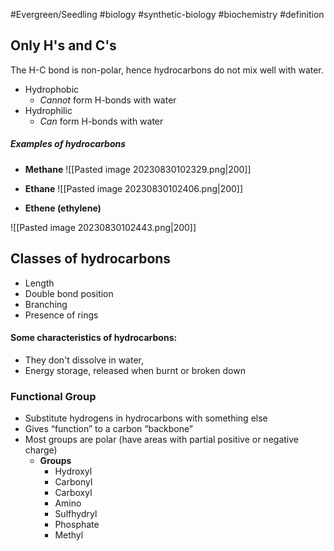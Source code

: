 #Evergreen/Seedling  #biology #synthetic-biology #biochemistry #definition 
##  Only H's and C's
The H-C bond is non-polar, hence hydrocarbons do not mix well with water.

- Hydrophobic
	- *Cannot* form H-bonds with water
- Hydrophilic
	- *Can* form H-bonds with water
##### Examples of hydrocarbons
- **Methane**
	![[Pasted image 20230830102329.png|200]]

- **Ethane**
![[Pasted image 20230830102406.png|200]]

- **Ethene (ethylene)**

![[Pasted image 20230830102443.png|200]]




## Classes of hydrocarbons
- Length
- Double bond position
- Branching
- Presence of rings

#### Some characteristics of hydrocarbons:
- They don't dissolve in water,
- Energy storage, released when burnt or broken down

### Functional Group
- Substitute hydrogens in hydrocarbons with something else
- Gives “function” to a carbon “backbone”
- Most groups are polar (have areas with partial positive or negative charge)
	- **Groups**
		- Hydroxyl
		- Carbonyl
		- Carboxyl
		- Amino
		- Sulfhydryl
		- Phosphate
		- Methyl